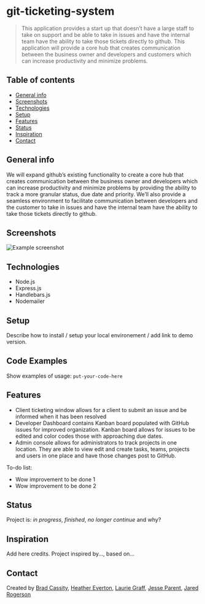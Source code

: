 # git-ticketing-system
> This application provides a start up that doesn’t have a large staff to take on support and be able to take in issues and have the internal team have the ability to take those tickets directly to github. This application will provide a core hub that creates communication between the business owner and developers and customers which can increase productivity and minimize problems.  


## Table of contents
* [General info](#general-info)
* [Screenshots](#screenshots)
* [Technologies](#technologies)
* [Setup](#setup)
* [Features](#features)
* [Status](#status)
* [Inspiration](#inspiration)
* [Contact](#contact)

## General info
We will expand github’s existing functionality to create a core hub that creates communication between the business owner and developers which can increase productivity and minimize problems by providing the ability to track a more granular status, due date and priority. We’ll also provide a seamless environment to facilitate communication between developers and the customer to take in issues and have the internal team have the ability to take those tickets directly to github. 

## Screenshots
![Example screenshot](./img/screenshot.png)

## Technologies
* Node.js 
* Express.js 
* Handlebars.js
* Nodemailer

## Setup
Describe how to install / setup your local environement / add link to demo version.

## Code Examples
Show examples of usage:
`put-your-code-here`

## Features
* Client ticketing window allows for a client to submit an issue and be informed when it has been resolved
* Developer Dashboard contains Kanban board populated with GitHub issues for improved organization.  Kanban board allows for issues to be edited and color codes those with approaching due dates.
* Admin console allows for administrators to track projects in one location.  They are able to view edit and create tasks, teams, projects and users in one place and have those changes post to GitHub.

To-do list:
* Wow improvement to be done 1
* Wow improvement to be done 2

## Status
Project is: _in progress_, _finished_, _no longer continue_ and why?

## Inspiration
Add here credits. Project inspired by..., based on...

## Contact
Created by [Brad Cassity](https://github.com/BradCassityDev), [Heather Everton](https://github.com/heather-everton), [Laurie Graff](https://github.com/LaurieGraff), [Jesse Parent](https://github.com/jesseparent), [Jared Rogerson](https://github.com/jrogerson20)